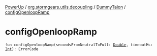 [PowerUp](../../index.md) / [org.stormgears.utils.decoupling](../index.md) / [DummyTalon](index.md) / [configOpenloopRamp](./config-openloop-ramp.md)

# configOpenloopRamp

`fun configOpenloopRamp(secondsFromNeutralToFull: `[`Double`](https://kotlinlang.org/api/latest/jvm/stdlib/kotlin/-double/index.html)`, timeoutMs: `[`Int`](https://kotlinlang.org/api/latest/jvm/stdlib/kotlin/-int/index.html)`): ErrorCode`